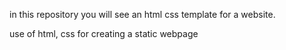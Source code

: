 
in this repository you will see an html css template for a  website.

use of html, css for creating a static webpage


